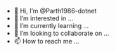 - 👋 Hi, I’m @Parth1986-dotnet
- 👀 I’m interested in ...
- 🌱 I’m currently learning ...
- 💞️ I’m looking to collaborate on ...
- 📫 How to reach me ...

<!---
Parth1986-dotnet/Parth1986-dotnet is a ✨ special ✨ repository because its `README.md` (this file) appears on your GitHub profile.
You can click the Preview link to take a look at your changes.
--->

